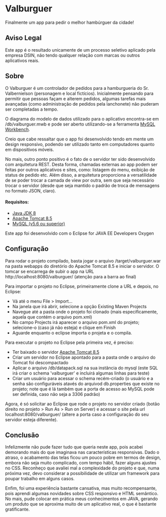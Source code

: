 Valburguer
==========

Finalmente um app para pedir o melhor hambúrguer da cidade!

## Aviso Legal

Este app é o resultado unicamente de um processo seletivo aplicado pela empresa DSIN, não tendo qualquer relação com marcas ou outros aplicativos reais.

## Sobre

O Valburguer é um controlador de pedidos para a hamburgueria do Sr. Valbernielson (personagem e local fictícios). Inicialmente pensando para permitir que pessoas façam e alterem pedidos, algumas tarefas mais avançadas (como administração de pedidos pela lanchonete) não puderam ser completadas a tempo.

O diagrama do modelo de dados utilizado para o aplicativo encontra-se em <pasta do projeto>/db/valburguer.mwb e pode ser aberto utilizando-se a ferramenta [MySQL Workbench](https://dev.mysql.com/downloads/workbench/).

Creio que cabe ressaltar que o app foi desenvolvido tendo em mente um design responsivo, podendo ser utilizado tanto em computadores quanto em dispositivos móveis.

No mais, outro ponto positivo é o fato de o servidor ter sido desenvolvido com arquitetura REST. Desta forma, chamadas externas ao app podem ser feitas por outros aplicativos e sites, como: listagem do menu, exibição de status de pedido etc. Além disso, a arquitetura proporciona a versatilidade de se poder trocar a camada de view por outra, sem que seja necessário trocar o servidor (desde que seja mantido o padrão de troca de mensagens no formato JSON, claro).

#### Requisitos:
- [Java JDK 8](http://www.oracle.com/technetwork/pt/java/javase/downloads/jdk8-downloads-2133151.html)
- [Apache Tomcat 8.5](https://tomcat.apache.org/download-80.cgi)
- [MySQL (v5.6 ou superior)](https://dev.mysql.com/downloads/mysql/)

Este app foi desenvolvido com o Eclipse for JAVA EE Developers Oxygen

## Configuração

Para rodar o projeto compilado, basta jogar o arquivo <pasta do projeto>/target/valburguer.war na pasta webapps do diretório do Apache Tomcat 8.5 e iniciar o servidor. O tomcar se encarrega de subir o app na URL http://localhost:8080/valburguer/ (atenção para a barra ao final)

Para importar o projeto no Eclipse, primeiramente clone a URL e depois, no Eclipse:
- Vá até o menu File > Import...
- Na janela que irá abrir, selecione a opção Existing Maven Projects
- Navegue até a pasta onde o projeto foi clonado (mais especificamente, aquela que contém o arquivo pom.xml)
- No campo Projects irá aparecer o arquivo pom.xml do projeto; selecione-o (caso já não esteja) e clique em Finish
- Aguarde enquanto o eclipse importa o projeta e o compila.

Para executar o projeto no Eclipse pela primeira vez, é preciso:
- Ter baixado o servidor [Apache Tomcat 8.5](https://tomcat.apache.org/download-80.cgi)
- Criar um servidor no Eclipse apontado para a pasta onde o arquivo do Tomcat foi descompactado
- Aplicar o arquivo <pasta do projeto>/db/datapack.sql na sua instância do mysql (este SQL irá criar o schema 'valburguer' e incluirá algumas linhas para teste)
- Criar um usuário para acessar o schema recém-criado (o usuário e a senha são configuráveis atavés do arquivod db.properties que existe no projeto; note que é lá também que a porta de acesso ao MySQL pode ser definida, caso não seja a 3306 padrão)

Agora, é só solicitar ao Eclipse que rode o projeto no servidor criado (botão direito no projeto > Run As > Run on Server) e acessar o site pela url localhost:8080/valburguer/ (altere a porta caso a configuração do seu servidor esteja diferente).

## Conclusão

Infelizmente não pude fazer tudo que queria neste app, pois acabei demorando mais do que imaginava nas características responsivas. Dado o atraso, o acabamento das telas ficou um pouco pobre em termos de design, embora não seja muito complicado, com tempo hábil, fazer alguns ajustes no CSS. Reconheço que avaliei mal a complexidade do projeto e que, numa próxima vez, devo considerar a possibilidade de utilizar um framework para poupar trabalho em alguns casos.

Enfim, foi uma experiência bastante cansativa, mas muito recompensante, pois aprendi algumas novidades sobre CSS responsivo e HTML semântico. No mais, pude colocar em prática meus conhecimentos em JAVA, gerando um produto que se aproxima muito de um aplicativo real, o que é bastante gratificante.
